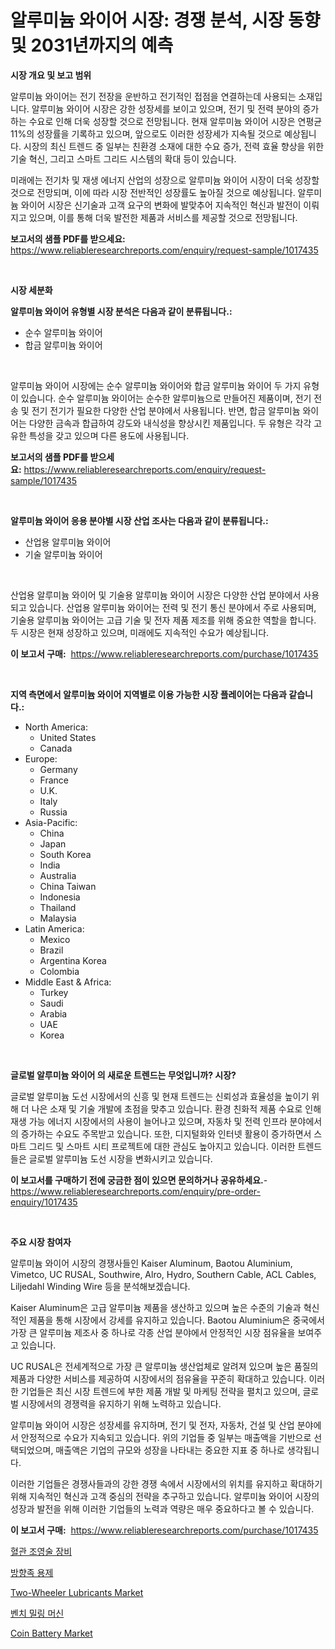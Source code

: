 <p><h1>알루미늄 와이어 시장: 경쟁 분석, 시장 동향 및 2031년까지의 예측</h1></p><p><strong>시장 개요 및 보고 범위</strong></p>
<p><p>알루미늄 와이어는 전기 전장을 운반하고 전기적인 접점을 연결하는데 사용되는 소재입니다. 알루미늄 와이어 시장은 강한 성장세를 보이고 있으며, 전기 및 전력 분야의 증가하는 수요로 인해 더욱 성장할 것으로 전망됩니다. 현재 알루미늄 와이어 시장은 연평균 11%의 성장률을 기록하고 있으며, 앞으로도 이러한 성장세가 지속될 것으로 예상됩니다. 시장의 최신 트렌드 중 일부는 친환경 소재에 대한 수요 증가, 전력 효율 향상을 위한 기술 혁신, 그리고 스마트 그리드 시스템의 확대 등이 있습니다.</p><p>미래에는 전기차 및 재생 에너지 산업의 성장으로 알루미늄 와이어 시장이 더욱 성장할 것으로 전망되며, 이에 따라 시장 전반적인 성장률도 높아질 것으로 예상됩니다. 알루미늄 와이어 시장은 신기술과 고객 요구의 변화에 발맞추어 지속적인 혁신과 발전이 이뤄지고 있으며, 이를 통해 더욱 발전한 제품과 서비스를 제공할 것으로 전망됩니다.</p></p>
<p><strong>보고서의 샘플 PDF를 받으세요:</strong> <a href="https://www.reliableresearchreports.com/enquiry/request-sample/1017435">https://www.reliableresearchreports.com/enquiry/request-sample/1017435</a></p>
<p>&nbsp;</p>
<p><strong>시장 세분화</strong></p>
<p><strong>알루미늄 와이어 유형별 시장 분석은 다음과 같이 분류됩니다.:</strong></p>
<p><ul><li>순수 알루미늄 와이어</li><li>합금 알루미늄 와이어</li></ul></p>
<p>&nbsp;</p>
<p><p>알루미늄 와이어 시장에는 순수 알루미늄 와이어와 합금 알루미늄 와이어 두 가지 유형이 있습니다. 순수 알루미늄 와이어는 순수한 알루미늄으로 만들어진 제품이며, 전기 전송 및 전기 전기가 필요한 다양한 산업 분야에서 사용됩니다. 반면, 합금 알루미늄 와이어는 다양한 금속과 합급하여 강도와 내식성을 향상시킨 제품입니다. 두 유형은 각각 고유한 특성을 갖고 있으며 다른 용도에 사용됩니다.</p></p>
<p><strong>보고서의 샘플 PDF를 받으세요:</strong>&nbsp;<a href="https://www.reliableresearchreports.com/enquiry/request-sample/1017435">https://www.reliableresearchreports.com/enquiry/request-sample/1017435</a></p>
<p>&nbsp;</p>
<p><strong> 알루미늄 와이어 응용 분야별 시장 산업 조사는 다음과 같이 분류됩니다.:</strong></p>
<p><ul><li>산업용 알루미늄 와이어</li><li>기술 알루미늄 와이어</li></ul></p>
<p>&nbsp;</p>
<p><p>산업용 알루미늄 와이어 및 기술용 알루미늄 와이어 시장은 다양한 산업 분야에서 사용되고 있습니다. 산업용 알루미늄 와이어는 전력 및 전기 통신 분야에서 주로 사용되며, 기술용 알루미늄 와이어는 고급 기술 및 전자 제품 제조를 위해 중요한 역할을 합니다. 두 시장은 현재 성장하고 있으며, 미래에도 지속적인 수요가 예상됩니다.</p></p>
<p><strong>이 보고서 구매:</strong>&nbsp; <a href="https://www.reliableresearchreports.com/purchase/1017435">https://www.reliableresearchreports.com/purchase/1017435</a></p>
<p>&nbsp;</p>
<p><strong>지역 측면에서 알루미늄 와이어 지역별로 이용 가능한 시장 플레이어는 다음과 같습니다.:</strong></p>
<p><ul>
    <li>
        North America:
        <ul>
            <li>United States</li>
            <li>Canada</li>
        </ul>
    </li>
    <li>
        Europe:
        <ul>
            <li>Germany</li>
            <li>France</li>
            <li>U.K.</li>
            <li>Italy</li>
            <li>Russia</li>
        </ul>
    </li>
    <li>
        Asia-Pacific:
        <ul>
            <li>China</li>
            <li>Japan</li>
            <li>South Korea</li>
            <li>India</li>
            <li>Australia</li>
            <li>China Taiwan</li>
            <li>Indonesia</li>
            <li>Thailand</li>
            <li>Malaysia</li>
        </ul>
    </li>
    <li>
        Latin America:
        <ul>
            <li>Mexico</li>
            <li>Brazil</li>
            <li>Argentina Korea</li>
            <li>Colombia</li>
        </ul>
    </li>
    <li>
        Middle East & Africa:
        <ul>
            <li>Turkey</li>
            <li>Saudi</li>
            <li>Arabia</li>
            <li>UAE</li>
            <li>Korea</li>
        </ul>
    </li>
    </ul></p>
<p>&nbsp;</p>
<p><strong>글로벌 알루미늄 와이어 의 새로운 트렌드는 무엇입니까? 시장?</strong></p>
<p><p>글로벌 알루미늄 도선 시장에서의 신흥 및 현재 트렌드는 신뢰성과 효율성을 높이기 위해 더 나은 소재 및 기술 개발에 초점을 맞추고 있습니다. 환경 친화적 제품 수요로 인해 재생 가능 에너지 시장에서의 사용이 늘어나고 있으며, 자동차 및 전력 인프라 분야에서의 증가하는 수요도 주목받고 있습니다. 또한, 디지털화와 인터넷 활용이 증가하면서 스마트 그리드 및 스마트 시티 프로젝트에 대한 관심도 높아지고 있습니다. 이러한 트렌드들은 글로벌 알루미늄 도선 시장을 변화시키고 있습니다.</p></p>
<p><strong>이 보고서를 구매하기 전에 궁금한 점이 있으면 문의하거나 공유하세요.</strong>- <a href="https://www.reliableresearchreports.com/enquiry/pre-order-enquiry/1017435">https://www.reliableresearchreports.com/enquiry/pre-order-enquiry/1017435</a></p>
<p>&nbsp;</p>
<p><strong>주요 시장 참여자</strong></p>
<p><p>알루미늄 와이어 시장의 경쟁사들인 Kaiser Aluminum, Baotou Aluminium, Vimetco, UC RUSAL, Southwire, Alro, Hydro, Southern Cable, ACL Cables, Liljedahl Winding Wire 등을 분석해보겠습니다.</p><p>Kaiser Aluminum은 고급 알루미늄 제품을 생산하고 있으며 높은 수준의 기술과 혁신적인 제품을 통해 시장에서 강세를 유지하고 있습니다. Baotou Aluminium은 중국에서 가장 큰 알루미늄 제조사 중 하나로 각종 산업 분야에서 안정적인 시장 점유율을 보여주고 있습니다.</p><p>UC RUSAL은 전세계적으로 가장 큰 알루미늄 생산업체로 알려져 있으며 높은 품질의 제품과 다양한 서비스를 제공하여 시장에서의 점유율을 꾸준히 확대하고 있습니다. 이러한 기업들은 최신 시장 트렌드에 부한 제품 개발 및 마케팅 전략을 펼치고 있으며, 글로벌 시장에서의 경쟁력을 유지하기 위해 노력하고 있습니다.</p><p>알루미늄 와이어 시장은 성장세를 유지하며, 전기 및 전자, 자동차, 건설 및 산업 분야에서 안정적으로 수요가 지속되고 있습니다. 위의 기업들 중 일부는 매출액을 기반으로 선택되었으며, 매출액은 기업의 규모와 성장을 나타내는 중요한 지표 중 하나로 생각됩니다.</p><p>이러한 기업들은 경쟁사들과의 강한 경쟁 속에서 시장에서의 위치를 유지하고 확대하기 위해 지속적인 혁신과 고객 중심의 전략을 추구하고 있습니다. 알루미늄 와이어 시장의 성장과 발전을 위해 이러한 기업들의 노력과 역량은 매우 중요하다고 볼 수 있습니다.</p></p>
<p><strong>이 보고서 구매:</strong>&nbsp;&nbsp;<a href="https://www.reliableresearchreports.com/purchase/1017435">https://www.reliableresearchreports.com/purchase/1017435</a></p>
<p><p><a href="https://github.com/bunxhcci35271755/Market-Research-Report-List-1/blob/main/4184995189114.md">혈관 조영술 장비</a></p><p><a href="https://github.com/fredrickeglers/Market-Research-Report-List-1/blob/main/7878016189115.md">방향족 용제</a></p><p><a href="https://issuu.com/reportprime-2/docs/two-wheeler-lubricants-market-size-2030.pptx">Two-Wheeler Lubricants Market</a></p><p><a href="https://medium.com/@stephenstevens11/%EB%B2%A4%EC%B9%98-%EB%B0%80%EB%A7%81-%EB%A8%B8%EC%8B%A0-%EC%8B%9C%EC%9E%A5-%EA%B7%9C%EB%AA%A8-cagr-%ED%8A%B8%EB%A0%8C%EB%93%9C-2024-2030-8e48abe8e055">벤치 밀링 머신</a></p><p><a href="https://view.publitas.com/reportprime-1/global-coin-battery-market-size-and-market-trends-insights-and-projections-from-2024-to-2031/">Coin Battery Market</a></p></p>
